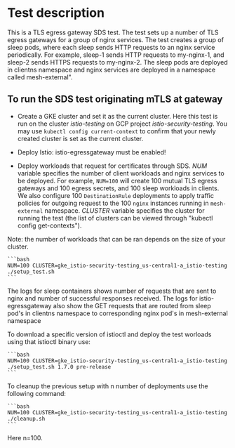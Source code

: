 # Test description

This is a TLS egress gateway SDS test.
The test sets up a number of TLS egress gateways for a group of nginx services.
The test creates a group of sleep pods, where each sleep sends HTTP requests to an nginx
service periodically. For example, sleep-1 sends HTTP requests to my-nginx-1,
and sleep-2 sends HTTPS requests to my-nginx-2. The sleep pods are deployed in clientns namespace and nginx services are deployed
in a namespace called mesh-external".

## To run the SDS test originating mTLS at gateway

- Create a GKE cluster and set it as the current cluster.
Here this test is run on the cluster *istio-testing*
on GCP project *istio-security-testing*.
You may use `kubectl config current-context` to confirm that your newly created cluster
is set as the current cluster.

- Deploy Istio:
  istio-egressgateway must be enabled!

- Deploy workloads that request for certificates through SDS.
*NUM* variable specifies the number of client workloads and nginx services to be deployed. For example, `NUM=100` will
create 100 mutual TLS egress gateways and 100 egress secrets, and 100 sleep workloads in clients. We also configure 100 `DestinationRule` 
deployments to apply traffic policies for outgoing request to the 100 `nginx` instances running in `mesh-external` namespace.
*CLUSTER* variable specifies the cluster for running the test
(the list of clusters can be viewed through "kubectl config get-contexts").

Note: the number of workloads that can be ran depends on the size of your cluster.

    ```bash
    NUM=100 CLUSTER=gke_istio-security-testing_us-central1-a_istio-testing ./setup_test.sh
    ```

The logs for sleep containers shows number of requests that are sent to nginx and number of successful responses received.
The logs for istio-egressgateway also show the GET requests that are routed from sleep pod's in clientns namespace to corresponding
nginx pod's in mesh-external namespace

To download a specific version of istioctl and deploy the test worloads using that istioctl binary use:

    ```bash
    NUM=100 CLUSTER=gke_istio-security-testing_us-central1-a_istio-testing ./setup_test.sh 1.7.0 pre-release
    ```

To cleanup the previous setup with n number of deployments use the following command:

    ```bash
    NUM=100 CLUSTER=gke_istio-security-testing_us-central1-a_istio-testing ./cleanup.sh
    ```

Here n=100.
